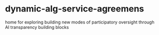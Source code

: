 # dynamic-alg-service-agreemens
home for exploring building new modes of participatory oversight through AI transparency building blocks
